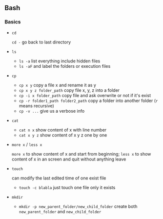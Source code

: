## Bash

### Basics

- `cd`

  `cd -` go back to last directory

- `ls`

  - `ls -a` list everything include hidden files
  - `ls -aF` and label the folders or execution files

- `cp`

  - `cp x y` copy a file x and rename it as y
  - `cp x y z folder_path` copy file x, y, z into a folder
  - `cp -i x folder_path` copy file and ask overwrite or not if it's exist
  - `cp -r folder1_path folder2_path` copy a folder into another folder (`r` means recursive)
  - `cp -v ...` give us a verbose info

- `cat`

  - `cat n x` show content of x with line number
  - `cat x y z` show content of x y z one by one
  
- `more x` / `less x`

  `more x` to show content of x and start from beginning;
  `less x` to show content of x in an screen and quit without anything leave

- `touch`

  can modify the last edited time of one exist file
  
  - `touch -c blabla` just touch one file only it exists
  
- `mkdir`

  - `mkdir -p new_parent_folder/new_child_folder` create both `new_parent_folder` and `new_child_folder`
